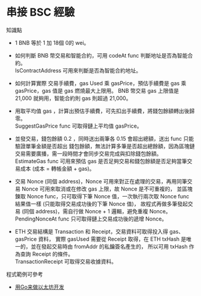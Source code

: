 # 串接 BSC 經驗

知識點
- 1 BNB 等於 1 加 18個 0的 wei。

- 如何判斷 BNB 幣交易和智能合約，可用 codeAt func 判斷地址是否為智能合約。
  <br/> IsContractAddress 可用來判斷是否為智能合約地址。

- 如何計算實際 交易手續費，gas Used 乘 gasPrice，預估手續費是 gas 乘gasPrice，gas 值是 gas 燃燒最大上限用。
  BNB 幣交易 gas 上限值是 21,000 就夠用，智能合約則 gas 則超過 21,000。

- 用取平均值 gas ，計算出預估手續費，可先扣出手續費，將錢包餘額轉出後歸零。
  <br/> SuggestGasPrice func 可取得鏈上平均值 gasPrice。

- 並發交易，錢包餘額 0.2 ，同時送出兩筆各 0.15 會超出總額，送出 func 只能驗證單筆金額是否超出 錢包餘額，無法計算多筆是否超出總餘額，因為區塊鏈交易需要廣播，需一段時間才會同步交易完成與扣除錢包餘額。
  <br/> EstimateGas func 可用來預估 gas 是否足夠交易和錢包餘額是否足夠當筆交易成本 (成本 = 轉帳金額 + gas)。

- 交易 Nonce (同個 address)，Nonce 可用來對正在處理的交易，再用同筆交易 Nonce 可用來取消或在修改 gas 上限，故 Nonce 是不可重複的，
  並區塊鍊取 Nonce func，只可取得下筆 Nonce 值，一次執行兩次取 Nonce func 結果值一樣 (只能取得交易成功後的下筆 Nonce 值)，
  故程式再做多筆發起交易 (同個 address)，需自行做 Nonce + 1 邏輯，避免重複 Nonce。
  <br/> PendingNonceAt func 只可取得鏈上交易成功後的遞增 Nonce。

- ETH 交易結構是 Transaction 和 Receipt，交易資料可取得投入得 gas、gasPrice 資料，
  實際 gasUsed 需要從 Receipt 取得，在 ETH txHash 是唯一的，並在發起交易時由 fromAddr 的私鑰簽名產生的，
  所以可用 txHash 作為查詢 Receipt 的條件。
  <br/> TransactionReceipt 可取得交易收據資料。

程式範例可參考
- [用Go来做以太坊开发](https://goethereumbook.org/zh/)
